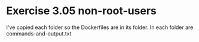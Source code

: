 # Exercise 3.05 non-root-users

I've copied each folder so the Dockerfiles are in its folder.
In each folder are commands-and-output.txt

